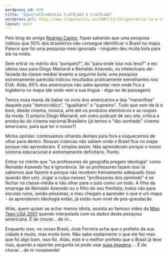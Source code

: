 ```yaml
--- 
wordpress_id: 629
title: "Ignor\xC3\xA2ncia l\xC3\xA1 e c\xC3\xA1"
wordpress_url: http://www.tiagoluchini.eu/2007/11/15/ignorancia-la-e-ca/
layout: post
---
```

Pelo blog do amigo [Rodrigo Castro](http://yettocome.blogspot.com/2007/11/podcast-diogo-mainardi-com-reinaldo.html), fiquei sabendo que uma pesquisa indicou que 50% dos brasileiros não consegue identificar o Brasil no mapa. Parece que foi uma pesquisa meio ignorada - ninguém deu muita bola para ela na mídia.

Sem entrar no mérito dos "porquês?", do "para onde isso nos leva?" e etc (deixo isso para Diogo Mainardi e Reinaldo Azevedo, os intelectuais-de-faixada da classe-média) levanto a seguinte bola: uma pesquisa extremamente parecida indicou resultados praticamente semelhantes nos EUA. Aliás, 65% dos americanos não sabe apontar nem onde fica a Inglaterra no mapa (de onde vem a sua língua - diga-se de passagem)

Temos essa mania de babar os ovos dos americanos e das "maravilhas" daquele país "democrático", "igualitário" e "supremo". Tudo que vem de lá é bom, desde cinema, música, arte até os produtos eletrônicos e as roupas da moda. O próprio Diogo Mainardi, em outro podcast de seu site, critica a producão do cinema nacional Brasileiro (já temos o "tão-sonhado" cinema americano, para que ter o nosso?)

Minha opinião: continuamos olhando demais para fora e esquecemos de olhar para dentro. Nossas criancas não sabem onde o Brasil fica no mapa porque não aprenderam. É simples assim. Não aprenderam porque o nosso sistema educacional é extremamente deficitário. Ponto.

Entrar no mérito que "os professores de geografia pregam ideologia" como Reinaldo Azevedo faz é ignorância. Se os professores fazem isso (e sabemos que fazem) é porque não recebem treinamento adequado (isso quando têm um). Jogar a culpa nesses "professores dos _oprimido_" é se fechar na classe-média e não olhar para o país como um todo. A filha da emprega de Reinaldo Azevedo ou o filho do seu frentista, todos vão para escolas ruins, senão péssimas, e mau chegam a aprender o que é um mapa - se aprenderem ideologia então, já estão num nível de pós-graudacão.

Aliás, quem quiser se achar menos idiota, assista ao famoso vídeo da [Miss Teen USA 2007](http://www.youtube.com/watch?v=lj3iNxZ8Dww) quando interpelada com os dados desta pesquisa americana. É de chorar... de rir...

Enquanto isso, no nosso Brasil, José Ferreira acha que o prefeito da sua cidade é muito, mas muito bom. Não sabe exatamente o que ele fez mas que foi algo bom, isso foi. Aliás, este é o melhor prefeito que o Brasil já teve mas, quando a repórter pergunta se pode usar [suas imagens](http://www.youtube.com/watch?v=9yXZ_deBPbA).... É de chorar... de rir novamente!
